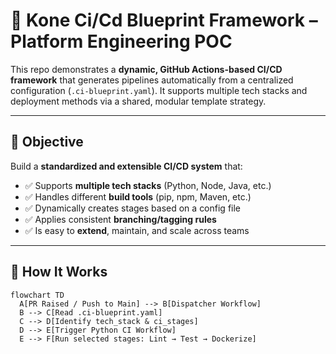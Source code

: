# 🚀 Kone Ci/Cd Blueprint Framework – Platform Engineering POC

This repo demonstrates a **dynamic, GitHub Actions-based CI/CD framework** that generates pipelines automatically from a centralized configuration (`.ci-blueprint.yaml`). It supports multiple tech stacks and deployment methods via a shared, modular template strategy.

---

## 📌 Objective

Build a **standardized and extensible CI/CD system** that:

- ✅ Supports **multiple tech stacks** (Python, Node, Java, etc.)
- ✅ Handles different **build tools** (pip, npm, Maven, etc.)
- ✅ Dynamically creates stages based on a config file
- ✅ Applies consistent **branching/tagging rules**
- ✅ Is easy to **extend**, maintain, and scale across teams

---

## 🧠 How It Works

```mermaid
flowchart TD
  A[PR Raised / Push to Main] --> B[Dispatcher Workflow]
  B --> C[Read .ci-blueprint.yaml]
  C --> D[Identify tech_stack & ci_stages]
  D --> E[Trigger Python CI Workflow]
  E --> F[Run selected stages: Lint → Test → Dockerize]
